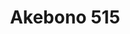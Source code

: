 ---
layout: place
title: "Akebono 515"
permalink: /iowa/des-moines/akebono-515.html
stateAbbr: IA
stateName: Iowa
cityName: Des Moines
seo:
  name: "Akebono 515"
  type: Restaurant
  links: http://akebono515.com/
description: "Sleek, contemporary restaurant & bar offering sushi, cooked Japanese dishes & cocktails. Looking for sushi in Des Moines, Iowa? Check out Akebono 515 for a d..."
place_id: ChIJE7pwewKZ7ocRXbpT1yCr91k
photos:
  - name: >-
      places/ChIJE7pwewKZ7ocRXbpT1yCr91k/photos/AeeoHcJBqdmDz5JxP4oaSryrMwbekfwP9i6rkQ0AN4cgG4c1npiCGXxGGyGuEtxsbPgZ1XMyss4jXeRNvSs098aCDBq-vUnWHMheN8v6-Rh5FJ4FG1qsY4sTgxsGgmkr2Rj5q_laGHajVr5hhuzi17F5NKq5d8SLfDknUI3CSHXFd3-dTy9ogoy18qcuf-1vHOCqCpDR7q2GlajwKuEQ8cuDAD9ujPy7clm54gSm6NnLGXMPkmFHG54AFg42bG4WC03zHB_7XEzj9otFO2SO3hzFCrzBGeVoJabvx-n1zaxDM_8M-hDKiqVOcqQTMiie18wBgx_NShcc1syUK7biDVAilnaJrv-KQeTflKMXJMa55CX6QALDU0_EYujGhdi4JoiJRaizJT6WK_TuPFHkx903FKYJ1UlcpgQfEZNwC1RXdbYRKGoc
    widthPx: 4080
    heightPx: 3072
    authorAttributions:
      - displayName: Kyle B.
        uri: https://maps.google.com/maps/contrib/111585385526318392271
        photoUri: >-
          https://lh3.googleusercontent.com/a-/ALV-UjWJIAjtWF7Fw2AU55Q1L4JZW87XchO4Ys4hMAGxYSFckduFamlV-w=s100-p-k-no-mo
    flagContentUri: >-
      https://www.google.com/local/imagery/report/?cb_client=maps_api_places.places_api&image_key=!1e10!2sCIHM0ogKEICAgIDfkoGSmQE&hl=en-US
    googleMapsUri: >-
      https://www.google.com/maps/place//data=!3m4!1e2!3m2!1sCIHM0ogKEICAgIDfkoGSmQE!2e10!4m2!3m1!1s0x87ee99027b70ba13:0x59f7ab20d753ba5d
  - name: >-
      places/ChIJE7pwewKZ7ocRXbpT1yCr91k/photos/AeeoHcIdHK1ruUAgCINmMEi0J64V8yYaJmliT9Y_hLFBzFSlUD_f-997QgAl_C-dsJJyj1nBF1pVblTp2GdEMz0Ddq21b3fzWEhch81XBb6DcZZYF1lYYMY5McYirI0WmBwWckZ0lr2pYGGL6GlJ90uuqS11k-2iGNhd32PA3ZUrnJIPq8ePbR6ahbrsJodyuG4VK4rmf0d0iB8RBRU9vi7dAUmEAbSeIKOKBun4oSfwaSP7QpCQy6gxHQ3PxjbpHnpfSo48IZZobzBFmHKcQxlLPdXlCFYemZdk549b_M-Bk1xBZyQg_1Bn3e8YOdr7ocWQkdwjakHnUPQoAwpwjjUe4XDNU8frBg4-FSWZt_rWWCieeWCoCmvdPB7i0X1z71cB_q2pySHwalTFv2Nijm-d7iR6svCYty0CGo9cXZsY8BE5wA
    widthPx: 4800
    heightPx: 3139
    authorAttributions:
      - displayName: Maribel Diaz
        uri: https://maps.google.com/maps/contrib/104505096805312350072
        photoUri: >-
          https://lh3.googleusercontent.com/a-/ALV-UjXDFVwv7OrfyRjyF8aHpayIMVFMdYU3stdONf41qwvP9jmsLqis=s100-p-k-no-mo
    flagContentUri: >-
      https://www.google.com/local/imagery/report/?cb_client=maps_api_places.places_api&image_key=!1e10!2sCIHM0ogKEICAgIDfu9CORw&hl=en-US
    googleMapsUri: >-
      https://www.google.com/maps/place//data=!3m4!1e2!3m2!1sCIHM0ogKEICAgIDfu9CORw!2e10!4m2!3m1!1s0x87ee99027b70ba13:0x59f7ab20d753ba5d
  - name: >-
      places/ChIJE7pwewKZ7ocRXbpT1yCr91k/photos/AeeoHcJX-sxX783tkOEKO2anlHFvlnTQtbEGBNSSW7gNM_HwYW_hmYfxash8kG76nD8KQV3ktRrsPR8MJ0wOqkSKmmZakoyhsmyH9v6XS4-Gs7LFesJuuSTQKQemjfgAIYQmT6b-2_om5qkh0_gpvjriovwiGcpEaUkVXRBLn85_t04wBwnB9kXgWwKuJmFSP1s87yU33hj2enDhRvdgNl8fSXChJkZm9x0qdmUQFscDM7ayOsLkSZOl4oOwNBa-YNUQV-VNu0d2kIpv-ZZcq-nWipF1JLGlLTzES1EqMXsG1Fq5FpckbIE0xV7cEkm7Hyd0TzH6OlP_wwIMFlg4SjDex_muRRlMUqx5EEaWuwc1Lk86qnhoesVnQt8nFBDEbJO38yv5lD8973bP8LDcL-ZPZpBauhXavRvwoWZyC2Wcy7af3g
    widthPx: 3600
    heightPx: 4800
    authorAttributions:
      - displayName: Marvin Azzopardi
        uri: https://maps.google.com/maps/contrib/107371959581552834938
        photoUri: >-
          https://lh3.googleusercontent.com/a-/ALV-UjVyhDQayIJ_ID8-6W5dJN4uPl_W5huBN23lFaRK0R8SCEuxFYbAMA=s100-p-k-no-mo
    flagContentUri: >-
      https://www.google.com/local/imagery/report/?cb_client=maps_api_places.places_api&image_key=!1e10!2sCIHM0ogKEICAgMCIra76OQ&hl=en-US
    googleMapsUri: >-
      https://www.google.com/maps/place//data=!3m4!1e2!3m2!1sCIHM0ogKEICAgMCIra76OQ!2e10!4m2!3m1!1s0x87ee99027b70ba13:0x59f7ab20d753ba5d
  - name: >-
      places/ChIJE7pwewKZ7ocRXbpT1yCr91k/photos/AeeoHcIvY_7d35G8EdgrleH2SPWYMdTR1-6fdcV3e5oehcB9iFsgSoGbBhbmXWmKMylXk1LJ7MjnZiCc8ja1Mha9YkJw8bUbdtFoJU29FDvvMFtPaa-7USMkG0_WiwnkkkbxRNZT1eWnJLPLS9eACdVpoluOabrooIx81F85US2ut9kCMlqEPpjNH9rMYz8mJ9DMdtipvnZEV7Xh1MO6PsuozgByjm20D-N8UOshyJUfaSVakefyK7sY3x4CPX_5IO2UAq5Wwo4F7CyNlYtWvXPamLU9flwyYbrKvaiBbl6-nJK9smZyROl6JeBGn_knPs0ZNFWoBm-36M5eRrnyo2iUjFf8qE-WGRaDRWz_lHILpciaepQ-WLbaB7uTAAFPxEbSXz1n7Gfsk9JBh3EUIIH2dG0XZbvSBkVYHkTknhHv2LCKn45m
    widthPx: 4800
    heightPx: 3600
    authorAttributions:
      - displayName: Kunal Singhal
        uri: https://maps.google.com/maps/contrib/106510348327618539594
        photoUri: >-
          https://lh3.googleusercontent.com/a/ACg8ocJVledLADNQqaDCQx7Zy3CFP2K1v9gq6DQ1tWCZR9AGbQHOiA=s100-p-k-no-mo
    flagContentUri: >-
      https://www.google.com/local/imagery/report/?cb_client=maps_api_places.places_api&image_key=!1e10!2sCIHM0ogKEICAgID78p_lnAE&hl=en-US
    googleMapsUri: >-
      https://www.google.com/maps/place//data=!3m4!1e2!3m2!1sCIHM0ogKEICAgID78p_lnAE!2e10!4m2!3m1!1s0x87ee99027b70ba13:0x59f7ab20d753ba5d
  - name: >-
      places/ChIJE7pwewKZ7ocRXbpT1yCr91k/photos/AeeoHcKT5Oqb1NHWxCE9Iwdjmxhwu-VB8P8MDVxzINpHLQhvfVO4cXuUIealf-tJ5EBm7gIjh4ujZcAcAYl6EJOmroJMezdjo1wlYCsIX2BXrxupBVUivg_V1kUFt8kSYw72qaOT5kIKhzGdPx55Yxqd7PZUrC1aIGw_6tf5s2Y7IljIs9mdxHP4V-RWq35cAnDJvZwySXvroTGtK9_BqHVtONNK1pezVeU7Z1QuYaZ17963TWdiEoXgBf3k6F46G4eVed0YMh-tl2klstlytpbOYYfiwx6wR34Lft-Pg-etAYkrp5ksVZw6tszgMuMW-GwnaChzkioVFtctvkd7DKWd-jXhDcfYs9TJTdTFKIe37-Enzjuc7qTmVO8wBBfyXNKloRkNKWVla79wBMZGXm6IJ1MFy9vGWT2vxFzmFLgNiwKTUZGn
    widthPx: 4608
    heightPx: 3456
    authorAttributions:
      - displayName: Jeff Kroeger
        uri: https://maps.google.com/maps/contrib/112605147461826729367
        photoUri: >-
          https://lh3.googleusercontent.com/a/ACg8ocLm80nrGP4hMZvgRZLs4kyTInbHGe46oItbMZcCBwPPvP1PbWs=s100-p-k-no-mo
    flagContentUri: >-
      https://www.google.com/local/imagery/report/?cb_client=maps_api_places.places_api&image_key=!1e10!2sCIHM0ogKEICAgICv3OSh0gE&hl=en-US
    googleMapsUri: >-
      https://www.google.com/maps/place//data=!3m4!1e2!3m2!1sCIHM0ogKEICAgICv3OSh0gE!2e10!4m2!3m1!1s0x87ee99027b70ba13:0x59f7ab20d753ba5d
  - name: >-
      places/ChIJE7pwewKZ7ocRXbpT1yCr91k/photos/AeeoHcJr5o40oKUYYPKr6HTwYzzK_qkGHSb_DbIeeA6XFWRmw0viaCE9PwPMM0gzBZRpvAPVO-3b-AS8Jou53Nbtu4wEPVWavLrK58iB2O5kxwxqYmNTcdfZtQGiPrkZzjSU0iE8ZKHS7HLExV2rGVYVB-xUXK5juV68mdaP7Rqw7CRWmBCArvTH2CFi9S6Nrrh0spCqffwctoMfOHUiKbyZoO4oxPx2mWA8YXZBzozhTtU-kmeq_TizbVE3Ygyx11jTUI1hfN9LcAD3bb7sc6DmIXP0i-x1DOrdjH1rktlcdSVCosUIcoTpYOm1THBN15lAkxgsCOsZ1QwLzIQ-H_kwrYzK_paFTY3vua-i7PokBigGTqnj_oBilZ4GzGzhjk-nPS6SV40dynt8AQGcE9TwAG56X9Z-Ln3_zZMYgrb1oA6aab8
    widthPx: 3024
    heightPx: 4032
    authorAttributions:
      - displayName: Elizabeth Dorwart
        uri: https://maps.google.com/maps/contrib/102488195554909330287
        photoUri: >-
          https://lh3.googleusercontent.com/a-/ALV-UjVjfuariq8XWLXmLTB2SqFUrjVm3XBZ1WRQjZgZJSmo3_kbrUQczQ=s100-p-k-no-mo
    flagContentUri: >-
      https://www.google.com/local/imagery/report/?cb_client=maps_api_places.places_api&image_key=!1e10!2sCIHM0ogKEICAgIC1wsX6vAE&hl=en-US
    googleMapsUri: >-
      https://www.google.com/maps/place//data=!3m4!1e2!3m2!1sCIHM0ogKEICAgIC1wsX6vAE!2e10!4m2!3m1!1s0x87ee99027b70ba13:0x59f7ab20d753ba5d
  - name: >-
      places/ChIJE7pwewKZ7ocRXbpT1yCr91k/photos/AeeoHcIdLEHgflqcveUd-A5RRsOw4rycpTN8JFByDNx2Wf71GTMJZjJprjRBNOOeyNc894kvlw8jWyu0reJj-SqDBzJxH0quYlOq7V9A8AU0ZIm3J-pir-DFgnpxSa89l1bfxe2GErYwfoUxHcY8iMJXQZscsPS11JWEyQZa_EjlAjnNqI_xBXrhZZlBdfppD2F971uAt4ks0ZWLsSKnrfnob52qMbrQWj1TexCN0E9DQD7S169sSD19Ru0a9SsNdkOw320kd1JS-0Dioev6ELU9KsxMHKlmijUXtlb2kIkFh6ezeWoINjWvmqfQHcLy1QctP4O3zOnXmwIPj_9iAtYA6bIqrLF--vo1EEvSRWU_1hDJIx_ZFGnwR0FOmukCOjNgScwQBdtSNcu0N9U7WoQbgusu8dLT2SisKT0P5Fs-xxCZAtA
    widthPx: 4000
    heightPx: 1868
    authorAttributions:
      - displayName: John Botts
        uri: https://maps.google.com/maps/contrib/113123500101894374764
        photoUri: >-
          https://lh3.googleusercontent.com/a-/ALV-UjVl0uQ8T3x3uONyKefuQZic8MH1yciR8i5aCnNs6x_UUeG1W44=s100-p-k-no-mo
    flagContentUri: >-
      https://www.google.com/local/imagery/report/?cb_client=maps_api_places.places_api&image_key=!1e10!2sCIHM0ogKEICAgICLqZvcswE&hl=en-US
    googleMapsUri: >-
      https://www.google.com/maps/place//data=!3m4!1e2!3m2!1sCIHM0ogKEICAgICLqZvcswE!2e10!4m2!3m1!1s0x87ee99027b70ba13:0x59f7ab20d753ba5d
  - name: >-
      places/ChIJE7pwewKZ7ocRXbpT1yCr91k/photos/AeeoHcKNVEt45twJs9OfBqalr-jdhmktshIUEbsbphDp0M6bUiZnvqlQlUxcTthPYcqasnLdQq3O1MwXgNHYmRiciAiHxjaShXirjmgsRa7vit6X2CrKhe0gW7HLLX84NbECkqRLXuYsr2zr-9iTOTMQ7VcNGH3FczFrtr41RYbhEHvmPCTsvH9VrJ5Ej-WW57k80mBmhm5wmjX874KxHiG1AyRMMGfPGX19olIfRd-gBeJosjlAvhX9sMCsx11xxGIkrssaLdV5MKl2iLighpx1Cbdwof8iGzK1FjA5GJyWbkiaAUgnOI7npKvz3-IKYW639AegwQkva6Fu9gduHCIqbvA1ebvDjjD628zY-ZuH8fPVfTunj-9RB8PXRa2FBUjJj_Vk-AMpzlaIFNj5nBwU83guj2ja4ytOv1-EoDpEzZWp5c5L
    widthPx: 4032
    heightPx: 2268
    authorAttributions:
      - displayName: Kevin Reed
        uri: https://maps.google.com/maps/contrib/100910219123674332105
        photoUri: >-
          https://lh3.googleusercontent.com/a/ACg8ocK3GC9HueFJamPr-hLSXjvsdPZ-_JMtlpUj-GRRm-jvJgC10g=s100-p-k-no-mo
    flagContentUri: >-
      https://www.google.com/local/imagery/report/?cb_client=maps_api_places.places_api&image_key=!1e10!2sCIHM0ogKEICAgIC9m5jdgwE&hl=en-US
    googleMapsUri: >-
      https://www.google.com/maps/place//data=!3m4!1e2!3m2!1sCIHM0ogKEICAgIC9m5jdgwE!2e10!4m2!3m1!1s0x87ee99027b70ba13:0x59f7ab20d753ba5d
  - name: >-
      places/ChIJE7pwewKZ7ocRXbpT1yCr91k/photos/AeeoHcIp-1-PcStP7ofb_xzSb4XG14U6vezEwKLpF5ekaKLNkNyIaGbo6Xow-YGLyjCsTPA6hldeEf3s5gLJ-TvRCmW-lue7nFA2WsL2IMFByZsJTrUGPCrOz8fcI7GYuaas0m1CO17zRFQW5PjizOHNVkYRNi7GxnkR-gNdNKaqgM3h4lLOYqajNfNymPJhhINslXskCrZFsEv849lx1qw_qJCPxQAKqY9NHJ9qdNfhMKWFaUN8J_KIH_xHKXiUNuX0O1Y-bYv8u7DLBg8QQ2fQct_xXiXtAHEbb4PYKecF5iAQnr6SnJ53clkcPD1HQ9xikggy8nrDe5r8_DQvY7eQ2nkM9rpGW2rh9wS4ly6NEX2u_5u0vzIeBNvKLR85H5zi6NAV1wMAkmeBlMMuXsuE8ciGM7YJycmnrFm-Ez3DZ1M
    widthPx: 3442
    heightPx: 4800
    authorAttributions:
      - displayName: C. Smith
        uri: https://maps.google.com/maps/contrib/108491852828574817516
        photoUri: >-
          https://lh3.googleusercontent.com/a/ACg8ocLPyiHfMBjvJTcxmGqlZR9VdaLjdIOclPwYwtn0-A-u8kpCmw=s100-p-k-no-mo
    flagContentUri: >-
      https://www.google.com/local/imagery/report/?cb_client=maps_api_places.places_api&image_key=!1e10!2sCIHM0ogKEICAgIDrq9uhGA&hl=en-US
    googleMapsUri: >-
      https://www.google.com/maps/place//data=!3m4!1e2!3m2!1sCIHM0ogKEICAgIDrq9uhGA!2e10!4m2!3m1!1s0x87ee99027b70ba13:0x59f7ab20d753ba5d
  - name: >-
      places/ChIJE7pwewKZ7ocRXbpT1yCr91k/photos/AeeoHcIqABh9J-xRiueC7lEbTKb7SdfoevzO9sH1d4SXJQyr-JoLkWZdQY5DnSlw012qeP5K2KS1Q4RGQDN-V7Y9_OoNI0a_bpqkmF4wHHsUYnm7VHlqXsA01kvUSQLhkqe75Crpidgxx-xEUiL2m2M1-Mqp9FA5NF5IcIyXn_RiJUpmUeKV8IRa-Wz5IcD83I3_UQbXmtohpdUAS5Mn1I7XUrXwcde7oIg2JHcWLRHVd6StJJA_-x4Ubyl1axOdgOxJi8DHMVmpaFgzQ3qBm6OtNOM3NOeX-dxdkOdDo5t4zzftg-mBjh0BKCr28bBGpujAfeSjRqwYwmyMkIreUUG4xzfQ57zOf6kH9oHUp-LthvtP6KFPqCStM7KSQPKapBCEGWeBWPuxArcVU5pc7Aqch5xHmOBMX7orODD-7jqFnYFedeI
    widthPx: 4032
    heightPx: 3024
    authorAttributions:
      - displayName: Berraco Ivan
        uri: https://maps.google.com/maps/contrib/103069711762740730526
        photoUri: >-
          https://lh3.googleusercontent.com/a-/ALV-UjVk8ReQo60-OHzhd5WyiuaVaV8y9P5UPL_OAPRFXVORRkuWgz8Yhw=s100-p-k-no-mo
    flagContentUri: >-
      https://www.google.com/local/imagery/report/?cb_client=maps_api_places.places_api&image_key=!1e10!2sCIHM0ogKEICAgICJktTe8QE&hl=en-US
    googleMapsUri: >-
      https://www.google.com/maps/place//data=!3m4!1e2!3m2!1sCIHM0ogKEICAgICJktTe8QE!2e10!4m2!3m1!1s0x87ee99027b70ba13:0x59f7ab20d753ba5d
address: 215 10th St Suite 120, Des Moines, IA 50309, USA
street: 215 10th St Suite 120
city: Des Moines
state: IA
zip: '50309'
country: USA
neighborhood: Downtown Des Moines
latitude: '41.584144'
longitude: '-93.629089'
accessibility_options:
  wheelchairAccessibleParking: true
  wheelchairAccessibleEntrance: true
  wheelchairAccessibleRestroom: true
  wheelchairAccessibleSeating: true
business_status: OPERATIONAL
name: Akebono 515
google_maps_links:
  directionsUri: >-
    https://www.google.com/maps/dir//''/data=!4m7!4m6!1m1!4e2!1m2!1m1!1s0x87ee99027b70ba13:0x59f7ab20d753ba5d!3e0
  placeUri: https://maps.google.com/?cid=6482838346163010141
  writeAReviewUri: >-
    https://www.google.com/maps/place//data=!4m3!3m2!1s0x87ee99027b70ba13:0x59f7ab20d753ba5d!12e1
  reviewsUri: >-
    https://www.google.com/maps/place//data=!4m4!3m3!1s0x87ee99027b70ba13:0x59f7ab20d753ba5d!9m1!1b1
  photosUri: >-
    https://www.google.com/maps/place//data=!4m3!3m2!1s0x87ee99027b70ba13:0x59f7ab20d753ba5d!10e5
primary_type: Japanese Restaurant
opening_hours:
  regular: null
  current: null
secondary_opening_hours:
  regular:
    weekdayDescriptions: null
    type: null
  current:
    weekdayDescriptions: null
    type: null
phone: (515) 244-5972
price_level: PRICE_LEVEL_MODERATE
price_range: $20 &ndash; $30
rating: '4.7'
rating_count: 1010
website: http://akebono515.com/
reviews:
  - name: >-
      places/ChIJE7pwewKZ7ocRXbpT1yCr91k/reviews/ChZDSUhNMG9nS0VJQ0FnTURJNnFPV0hREAE
    relativePublishTimeDescription: in the last week
    rating: 5
    text:
      text: >-
        Well, me being me, I drove around the block 3 times before I finally
        found it! Hint, it's on the ground floor, corner of 10th & Mulberry and
        the signs are kinda hard to see.


        Once I found them, it was a great experience! Very cool atmosphere. We
        were there for a late lunch around 2:30 so I can only imagine what it
        looks like for dinner!


        The appetizers were fast, sushi was perfect, table service was awesome,
        and dessert was sinful! Order the fried chocolate & you won't be
        disappointed!


        We'll definitely be back! Thanks for such a wonderful experience!
      languageCode: en
    originalText:
      text: >-
        Well, me being me, I drove around the block 3 times before I finally
        found it! Hint, it's on the ground floor, corner of 10th & Mulberry and
        the signs are kinda hard to see.


        Once I found them, it was a great experience! Very cool atmosphere. We
        were there for a late lunch around 2:30 so I can only imagine what it
        looks like for dinner!


        The appetizers were fast, sushi was perfect, table service was awesome,
        and dessert was sinful! Order the fried chocolate & you won't be
        disappointed!


        We'll definitely be back! Thanks for such a wonderful experience!
      languageCode: en
    authorAttribution:
      displayName: Sarah Beth
      uri: https://www.google.com/maps/contrib/101844672199989558383/reviews
      photoUri: >-
        https://lh3.googleusercontent.com/a-/ALV-UjVnEJEo9d6H0Mr-KfRdzaZYwzhKb4h_OEPzsKdj-A_k86TEKpkTnQ=s128-c0x00000000-cc-rp-mo-ba4
    publishTime: '2025-04-08T23:39:44.734292Z'
    flagContentUri: >-
      https://www.google.com/local/review/rap/report?postId=ChZDSUhNMG9nS0VJQ0FnTURJNnFPV0hREAE&d=17924085&t=1
    googleMapsUri: >-
      https://www.google.com/maps/reviews/data=!4m6!14m5!1m4!2m3!1sChZDSUhNMG9nS0VJQ0FnTURJNnFPV0hREAE!2m1!1s0x87ee99027b70ba13:0x59f7ab20d753ba5d
  - name: >-
      places/ChIJE7pwewKZ7ocRXbpT1yCr91k/reviews/ChdDSUhNMG9nS0VJQ0FnTURJLUpISG9BRRAB
    relativePublishTimeDescription: in the last week
    rating: 5
    text:
      text: >-
        We loved this place so much we had to come back the next day! My
        boyfriend and I were staying nearby and had to try this place. All the
        employees were very friendly and helpful. You feel like you are friends
        when you walk in. We didn't wait long to be seated the first time but I
        recommend a reservation on Saturday nights. The menu has a great
        selection of food. We loved everything we had. We started with
        dumplings, steamed is the best. Then we had a few rolls. The iowa roll
        is different and worth a try. The Malibu crunch was perfect if you like
        your sushi fried. Their specialty roll for the weekend The. Best. With
        smoked salmon. The nonsense roll is great if you like a little heat. And
        you have to try the surf and turf roll too! Our drinks were well made
        and reasonably priced. The staff makes you feel valued and have a fun
        attitude. We will be back!!
      languageCode: en
    originalText:
      text: >-
        We loved this place so much we had to come back the next day! My
        boyfriend and I were staying nearby and had to try this place. All the
        employees were very friendly and helpful. You feel like you are friends
        when you walk in. We didn't wait long to be seated the first time but I
        recommend a reservation on Saturday nights. The menu has a great
        selection of food. We loved everything we had. We started with
        dumplings, steamed is the best. Then we had a few rolls. The iowa roll
        is different and worth a try. The Malibu crunch was perfect if you like
        your sushi fried. Their specialty roll for the weekend The. Best. With
        smoked salmon. The nonsense roll is great if you like a little heat. And
        you have to try the surf and turf roll too! Our drinks were well made
        and reasonably priced. The staff makes you feel valued and have a fun
        attitude. We will be back!!
      languageCode: en
    authorAttribution:
      displayName: Michaela Hansen
      uri: https://www.google.com/maps/contrib/111613281608316651479/reviews
      photoUri: >-
        https://lh3.googleusercontent.com/a-/ALV-UjUH9JG2RdVsdkiJIUlB-qlV7OL84VvQd-7fNJP1of-DL2pmz2sI=s128-c0x00000000-cc-rp-mo-ba4
    publishTime: '2025-04-07T01:45:26.898684Z'
    flagContentUri: >-
      https://www.google.com/local/review/rap/report?postId=ChdDSUhNMG9nS0VJQ0FnTURJLUpISG9BRRAB&d=17924085&t=1
    googleMapsUri: >-
      https://www.google.com/maps/reviews/data=!4m6!14m5!1m4!2m3!1sChdDSUhNMG9nS0VJQ0FnTURJLUpISG9BRRAB!2m1!1s0x87ee99027b70ba13:0x59f7ab20d753ba5d
  - name: >-
      places/ChIJE7pwewKZ7ocRXbpT1yCr91k/reviews/ChdDSUhNMG9nS0VJQ0FnSURmdTlDTy13RRAB
    relativePublishTimeDescription: 3 months ago
    rating: 5
    text:
      text: >-
        I enjoyed my dinner. Thank you, Laura, the bartender who served me! The
        price was very reasonable. I stayed at the hotel across the street, this
        place was very convenient.
      languageCode: en
    originalText:
      text: >-
        I enjoyed my dinner. Thank you, Laura, the bartender who served me! The
        price was very reasonable. I stayed at the hotel across the street, this
        place was very convenient.
      languageCode: en
    authorAttribution:
      displayName: Maribel Diaz
      uri: https://www.google.com/maps/contrib/104505096805312350072/reviews
      photoUri: >-
        https://lh3.googleusercontent.com/a-/ALV-UjXDFVwv7OrfyRjyF8aHpayIMVFMdYU3stdONf41qwvP9jmsLqis=s128-c0x00000000-cc-rp-mo-ba4
    publishTime: '2025-01-10T13:46:45.710519Z'
    flagContentUri: >-
      https://www.google.com/local/review/rap/report?postId=ChdDSUhNMG9nS0VJQ0FnSURmdTlDTy13RRAB&d=17924085&t=1
    googleMapsUri: >-
      https://www.google.com/maps/reviews/data=!4m6!14m5!1m4!2m3!1sChdDSUhNMG9nS0VJQ0FnSURmdTlDTy13RRAB!2m1!1s0x87ee99027b70ba13:0x59f7ab20d753ba5d
  - name: >-
      places/ChIJE7pwewKZ7ocRXbpT1yCr91k/reviews/ChdDSUhNMG9nS0VJQ0FnTUN3ajgtWXJRRRAB
    relativePublishTimeDescription: 3 weeks ago
    rating: 5
    text:
      text: >-
        This was the best meal I’ve had in a very, very long time. I got the
        beef yakisoba. The spices used were unique compared to similar yakisoba
        dishes I’ve had, but they worked. They seemed familiar but I couldn’t
        quite identify them. Nutmeg? Clove? Very well balanced.


        It paired very well with the plum wine.


        Best Asian restaurant I’ve been to in Iowa. My new favorite restaurant
        in the area.


        Staff were great and I hope you pay your chefs well. Very busy, but
        service was fast.


        Bravo! 6/5 stars and I’m picky. Had everything right tonight. Will
        recommend to friends.
      languageCode: en
    originalText:
      text: >-
        This was the best meal I’ve had in a very, very long time. I got the
        beef yakisoba. The spices used were unique compared to similar yakisoba
        dishes I’ve had, but they worked. They seemed familiar but I couldn’t
        quite identify them. Nutmeg? Clove? Very well balanced.


        It paired very well with the plum wine.


        Best Asian restaurant I’ve been to in Iowa. My new favorite restaurant
        in the area.


        Staff were great and I hope you pay your chefs well. Very busy, but
        service was fast.


        Bravo! 6/5 stars and I’m picky. Had everything right tonight. Will
        recommend to friends.
      languageCode: en
    authorAttribution:
      displayName: Yeye
      uri: https://www.google.com/maps/contrib/111410704144919978240/reviews
      photoUri: >-
        https://lh3.googleusercontent.com/a-/ALV-UjXbi2-YezeUU-Aeug0qjjZ94DzMYE2hoK1cEiBMXonewFuYVgg=s128-c0x00000000-cc-rp-mo-ba3
    publishTime: '2025-03-22T02:18:04.973249Z'
    flagContentUri: >-
      https://www.google.com/local/review/rap/report?postId=ChdDSUhNMG9nS0VJQ0FnTUN3ajgtWXJRRRAB&d=17924085&t=1
    googleMapsUri: >-
      https://www.google.com/maps/reviews/data=!4m6!14m5!1m4!2m3!1sChdDSUhNMG9nS0VJQ0FnTUN3ajgtWXJRRRAB!2m1!1s0x87ee99027b70ba13:0x59f7ab20d753ba5d
  - name: >-
      places/ChIJE7pwewKZ7ocRXbpT1yCr91k/reviews/ChZDSUhNMG9nS0VJQ0FnSUQzMV91Y1hnEAE
    relativePublishTimeDescription: 4 months ago
    rating: 5
    text:
      text: >-
        What a special gem! Clean and modern hip atmosphere. Great music and
        amazing food. We got the crab puffs, maki rolls, miso soup, and ginger
        salad! 12/10 on every single one! Light and fresh and large maki rolls
        make it worth the slightly higher price. The crab puffs are similar to
        crab Rangoon but with much less fried breading—highly recommend. Also
        amazing attentive service—quick to seat us, take our orders, and bring
        out our food! Thank you for the amazing experience!
      languageCode: en
    originalText:
      text: >-
        What a special gem! Clean and modern hip atmosphere. Great music and
        amazing food. We got the crab puffs, maki rolls, miso soup, and ginger
        salad! 12/10 on every single one! Light and fresh and large maki rolls
        make it worth the slightly higher price. The crab puffs are similar to
        crab Rangoon but with much less fried breading—highly recommend. Also
        amazing attentive service—quick to seat us, take our orders, and bring
        out our food! Thank you for the amazing experience!
      languageCode: en
    authorAttribution:
      displayName: Annie Rehmer
      uri: https://www.google.com/maps/contrib/100011429573254711443/reviews
      photoUri: >-
        https://lh3.googleusercontent.com/a-/ALV-UjVAh_zJ7fF8ixV-FSmeLbYCXuusWgzQ0D4fNZTJjTT7SOjiLVZQ=s128-c0x00000000-cc-rp-mo
    publishTime: '2024-11-19T21:47:10.443394Z'
    flagContentUri: >-
      https://www.google.com/local/review/rap/report?postId=ChZDSUhNMG9nS0VJQ0FnSUQzMV91Y1hnEAE&d=17924085&t=1
    googleMapsUri: >-
      https://www.google.com/maps/reviews/data=!4m6!14m5!1m4!2m3!1sChZDSUhNMG9nS0VJQ0FnSUQzMV91Y1hnEAE!2m1!1s0x87ee99027b70ba13:0x59f7ab20d753ba5d
parking_options:
  paidStreetParking: true
payment_options:
  acceptsCreditCards: true
  acceptsDebitCards: true
  acceptsCashOnly: false
  acceptsNfc: true
allow_dogs: null
curbside_pickup: null
delivery: true
dine_in: true
good_for_children: false
good_for_groups: true
good_for_sports: false
live_music: false
menu_for_children: false
outdoor_seating: true
reservable: true
restroom: true
serves_beer: true
serves_breakfast: false
serves_brunch: false
serves_cocktails: true
serves_coffee: null
serves_dinner: true
serves_dessert: true
serves_lunch: true
serves_vegetarian_food: true
serves_wine: true
takeout: true
summary: >-
  Sleek, contemporary restaurant & bar offering sushi, cooked Japanese dishes &
  cocktails.

---
